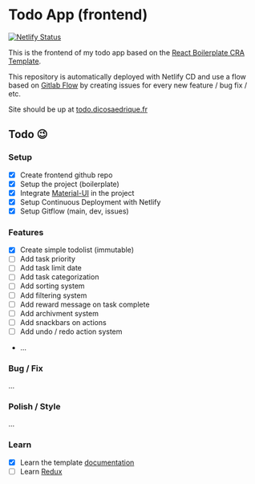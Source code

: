 # Todo App (frontend)

[![Netlify Status](https://api.netlify.com/api/v1/badges/2d0b9da6-1102-48f4-a5d1-e39f23f6016f/deploy-status)](https://app.netlify.com/sites/dico-todoapp/deploys)

This is the frontend of my todo app based on the [React Boilerplate CRA Template](https://cansahin.gitbook.io/react-boilerplate-cra-template/).

This repository is automatically deployed with Netlify CD and use a flow based on [Gitlab Flow](https://docs.gitlab.com/ee/topics/gitlab_flow.html) by creating issues for every new feature / bug fix / etc.

Site should be up at [todo.dicosaedrique.fr](https://todo.dicosaedrique.fr)

## Todo 😉

### Setup

-   [x] Create frontend github repo
-   [x] Setup the project (boilerplate)
-   [x] Integrate [Material-UI](https://material-ui.com) in the project
-   [x] Setup Continuous Deployment with Netlify
-   [x] Setup Gitflow (main, dev, issues)

### Features

-   [x] Create simple todolist (immutable)
-   [ ] Add task priority
-   [ ] Add task limit date
-   [ ] Add task categorization
-   [ ] Add sorting system
-   [ ] Add filtering system
-   [ ] Add reward message on task complete
-   [ ] Add archivment system
-   [ ] Add snackbars on actions
-   [ ] Add undo / redo action system
-   ...

### Bug / Fix

...

### Polish / Style

...

### Learn

-   [x] Learn the template [documentation](https://cansahin.gitbook.io/react-boilerplate-cra-template/)
-   [ ] Learn [Redux](https://redux.js.org/tutorials/essentials/part-1-overview-concepts)
